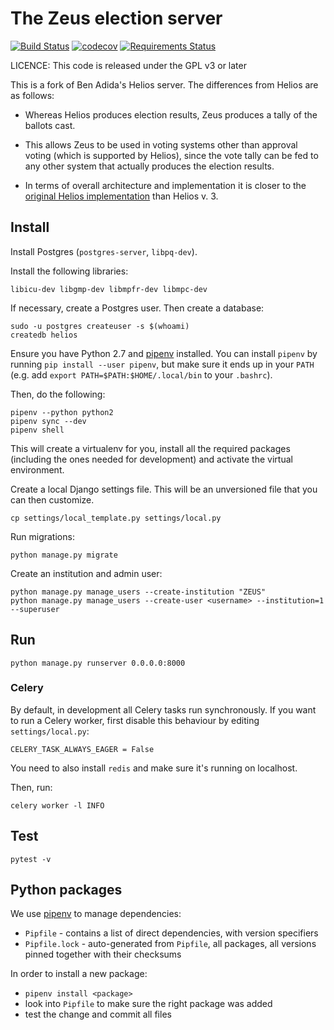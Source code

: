# The Zeus election server

[![Build Status](https://travis-ci.org/pwmarcz/zeus.svg?branch=master)](https://travis-ci.org/pwmarcz/zeus)
[![codecov](https://codecov.io/gh/pwmarcz/zeus/branch/master/graph/badge.svg)](https://codecov.io/gh/pwmarcz/zeus)
[![Requirements Status](https://requires.io/github/pwmarcz/zeus/requirements.svg?branch=master)](https://requires.io/github/pwmarcz/zeus/requirements/?branch=master)

LICENCE: This code is released under the GPL v3 or later

This is a fork of Ben Adida's Helios server. The differences from Helios are as follows:

* Whereas Helios produces election results, Zeus produces a tally of the ballots cast.

* This allows Zeus to be used in voting systems other than approval voting (which is supported
  by Helios), since the vote tally can be fed to any other system that actually produces the
  election results.

* In terms of overall architecture and implementation it is closer to the [original Helios
  implementation](http://static.usenix.org/events/sec08/tech/full_papers/adida/adida.pdf) than Helios v. 3.


## Install

Install Postgres (`postgres-server`, `libpq-dev`).

Install the following libraries:

    libicu-dev libgmp-dev libmpfr-dev libmpc-dev

If necessary, create a Postgres user. Then create a database:

    sudo -u postgres createuser -s $(whoami)
    createdb helios

Ensure you have Python 2.7 and [pipenv](https://docs.pipenv.org/)
installed. You can install `pipenv` by running `pip install --user
pipenv`, but make sure it ends up in your `PATH` (e.g. add `export
PATH=$PATH:$HOME/.local/bin` to your `.bashrc`).

Then, do the following:

    pipenv --python python2
    pipenv sync --dev
    pipenv shell

This will create a virtualenv for you, install all the required packages
(including the ones needed for development) and activate the virtual
environment.

Create a local Django settings file. This will be an unversioned file that you
can then customize.

    cp settings/local_template.py settings/local.py

Run migrations:

    python manage.py migrate

Create an institution and admin user:

    python manage.py manage_users --create-institution "ZEUS"
    python manage.py manage_users --create-user <username> --institution=1 --superuser

## Run

    python manage.py runserver 0.0.0.0:8000

### Celery

By default, in development all Celery tasks run synchronously. If you
want to run a Celery worker, first disable this behaviour by editing
`settings/local.py`:

    CELERY_TASK_ALWAYS_EAGER = False

You need to also install `redis` and make sure it's running on
localhost.

Then, run:

    celery worker -l INFO

## Test

    pytest -v

## Python packages

We use [pipenv](https://docs.pipenv.org/) to manage dependencies:

- `Pipfile` - contains a list of direct dependencies, with version specifiers
- `Pipfile.lock` - auto-generated from `Pipfile`, all packages, all
  versions pinned together with their checksums

In order to install a new package:

- `pipenv install <package>`
- look into `Pipfile` to make sure the right package was added
- test the change and commit all files

